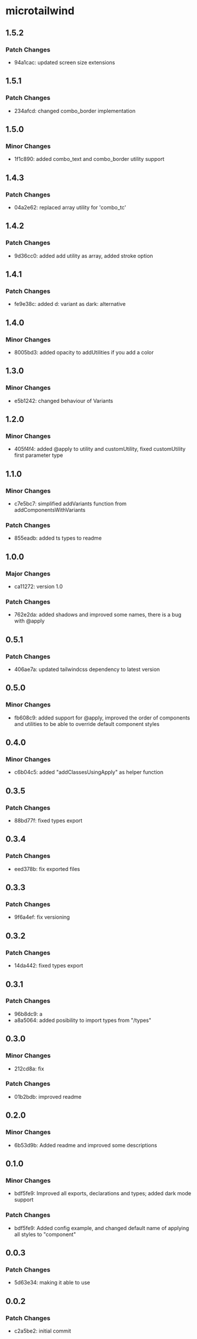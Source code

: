 # microtailwind

## 1.5.2

### Patch Changes

- 94a1cac: updated screen size extensions

## 1.5.1

### Patch Changes

- 234afcd: changed combo_border implementation

## 1.5.0

### Minor Changes

- 1f1c890: added combo_text and combo_border utility support

## 1.4.3

### Patch Changes

- 04a2e62: replaced array utility for 'combo_tc'

## 1.4.2

### Patch Changes

- 9d36cc0: added add utility as array, added stroke option

## 1.4.1

### Patch Changes

- fe9e38c: added d: variant as dark: alternative

## 1.4.0

### Minor Changes

- 8005bd3: added opacity to addUtilities if you add a color

## 1.3.0

### Minor Changes

- e5b1242: changed behaviour of Variants

## 1.2.0

### Minor Changes

- 405f4f4: added @apply to utility and customUtility, fixed customUtility first parameter type

## 1.1.0

### Minor Changes

- c7e5bc7: simplified addVariants function from addComponentsWithVariants

### Patch Changes

- 855eadb: added ts types to readme

## 1.0.0

### Major Changes

- ca11272: version 1.0

### Patch Changes

- 762e2da: added shadows and improved some names, there is a bug with @apply

## 0.5.1

### Patch Changes

- 406ae7a: updated tailwindcss dependency to latest version

## 0.5.0

### Minor Changes

- fb608c9: added support for @apply, improved the order of components and utilities to be able to override default component styles

## 0.4.0

### Minor Changes

- c6b04c5: added "addClassesUsingApply" as helper function

## 0.3.5

### Patch Changes

- 88bd77f: fixed types export

## 0.3.4

### Patch Changes

- eed378b: fix exported files

## 0.3.3

### Patch Changes

- 9f6a4ef: fix versioning

## 0.3.2

### Patch Changes

- 14da442: fixed types export

## 0.3.1

### Patch Changes

- 96b8dc9: a
- a8a5064: added posibility to import types from "/types"

## 0.3.0

### Minor Changes

- 212cd8a: fix

### Patch Changes

- 01b2bdb: improved readme

## 0.2.0

### Minor Changes

- 6b53d9b: Added readme and improved some descriptions

## 0.1.0

### Minor Changes

- bdf5fe9: Improved all exports, declarations and types; added dark mode support

### Patch Changes

- bdf5fe9: Added config example, and changed default name of applying all styles to "component"

## 0.0.3

### Patch Changes

- 5d63e34: making it able to use

## 0.0.2

### Patch Changes

- c2a5be2: initial commit
